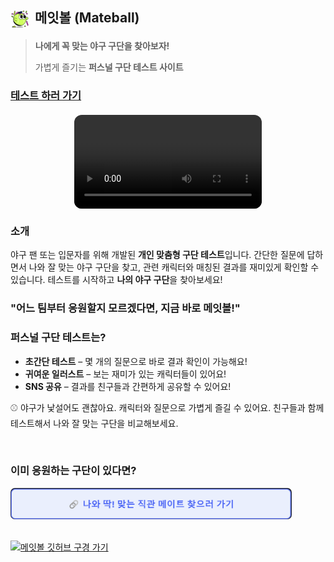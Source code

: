 ## <img src="./src/assets/cute.svg" alt="메잇볼" width="30" style="vertical-align: middle; margin-right: 4px;"> 메잇볼 (Mateball)

> **나에게 꼭 맞는 야구 구단을 찾아보자!**
>
> 가볍게 즐기는 **퍼스널 구단 테스트 사이트**

### [테스트 하러 가기](https://mateball.netlify.app/)



<div style="display: flex; justify-content: center; align-items: center; margin: 20px 0;">
  <video src="./src/assets/video.mp4" controls width="300" style="border-radius: 12px; overflow: hidden;"></video>
</div>

### 소개

야구 팬 또는 입문자를 위해 개발된 **개인 맞춤형 구단 테스트**입니다.
간단한 질문에 답하면서 나와 잘 맞는 야구 구단을 찾고, 관련 캐릭터와 매칭된 결과를 재미있게 확인할 수 있습니다.
테스트를 시작하고 **나의 야구 구단**을 찾아보세요!

### "어느 팀부터 응원할지 모르겠다면, 지금 바로 메잇볼!"

### 퍼스널 구단 테스트는?

* **초간단 테스트** – 몇 개의 질문으로 바로 결과 확인이 가능해요!
* **귀여운 일러스트** – 보는 재미가 있는 캐릭터들이 있어요!
* **SNS 공유** – 결과를 친구들과 간편하게 공유할 수 있어요!

⚾ 야구가 낯설어도 괜찮아요. 캐릭터와 질문으로 가볍게 즐길 수 있어요. 친구들과 함께 테스트해서 나와 잘 맞는 구단을 비교해보세요.

<br>

### 이미 응원하는 구단이 있다면?

<a href="https://www.mateball.co.kr">
  <img src="./src/assets/image.png" alt="나와 딱! 맞는 직관 메이트 찾으러 가기" width="450" style="border-radius: 7px;">
</a>

<br>
<br>

[![메잇볼 깃허브 구경 가기](https://img.shields.io/badge/메잇볼_깃허브_구경_가기-1263FF?style=for-the-badge&logo=google-chrome&logoColor=white)](https://github.com/MATEBALL/MATEBALL-CLIENT)

